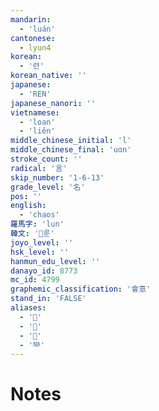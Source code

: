 ```yaml
---
mandarin:
  - 'luán'
cantonese:
  - lyun4
korean:
  - '련'
korean_native: ''
japanese:
  - 'REN'
japanese_nanori: ''
vietnamese:
  - 'loan'
  - 'liên'
middle_chinese_initial: 'l'
middle_chinese_final: 'uɑn'
stroke_count: ''
radical: '言'
skip_number: '1-6-13'
grade_level: '名'
pos: ''
english:
  - 'chaos'
羅馬字: 'lun'
韓文: '룬'
joyo_level: ''
hsk_level: ''
hanmun_edu_level: ''
danayo_id: 8773
mc_id: 4799
graphemic_classification: '會意'
stand_in: 'FALSE'
aliases:
  - '𤔪'
  - '𠧎'
  - '𠧏'
  - '龻'
---
```


# Notes
